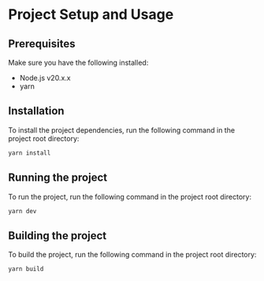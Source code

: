 # Project Setup and Usage

## Prerequisites

Make sure you have the following installed:

- Node.js v20.x.x
- yarn 

## Installation

To install the project dependencies, run the following command in the project root directory:
```bash
yarn install
```

## Running the project

To run the project, run the following command in the project root directory:

```bash
yarn dev
```

## Building the project

To build the project, run the following command in the project root directory:

```bash
yarn build
```
